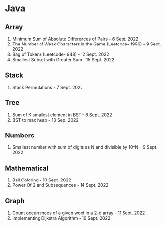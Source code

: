 # Java

## Array

1. Minimum Sum of Absolute Differences of Pairs  - 6 Sept. 2022
2. The Number of Weak Characters in the Game (Leetcode- 1996) - 9 Sept. 2022
3. Bag of Tokens (Leetcode- 948)   - 12 Sept. 2022
4. Smallest Subset with Greater Sum   -  15 Sept. 2022

## Stack
1. Stack Permutations   - 7 Sept. 2022


## Tree
1. Sum of K smallest element in BST  -  8 Sept. 2022
2. BST to max heap  -  13 Sep. 2022

## Numbers
1. Smallest number with sum of digits as N and divisible by 10^N  - 9 Sept. 2022

## Mathematical
1. Ball Coloring   - 10 Sept. 2022
2. Power Of 2 and Subsequences    -  14 Sept. 2022

## Graph
1. Count occurrences of a given word in a 2-d array   -  11 Sept. 2022
2. Implementing Dijkstra Algorithm   - 16 Sept. 2022
